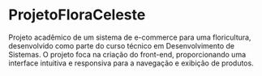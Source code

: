 # ProjetoFloraCeleste
Projeto acadêmico de um sistema de e-commerce para uma floricultura, desenvolvido como parte do curso técnico em Desenvolvimento de Sistemas. O projeto foca na criação do front-end, proporcionando uma interface intuitiva e responsiva para a navegação e exibição de produtos.
